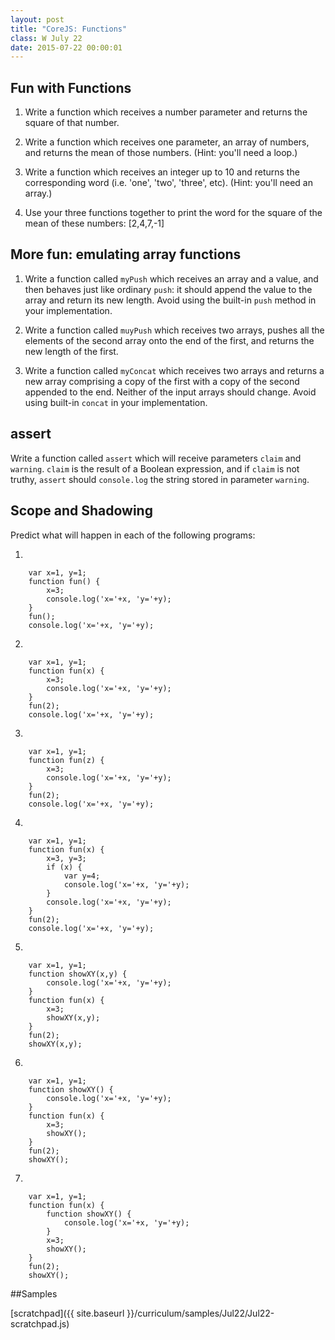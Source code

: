 ```yaml
---
layout: post
title: "CoreJS: Functions"
class: W July 22
date: 2015-07-22 00:00:01
---
```




## Fun with Functions

1. Write a function which receives a number parameter and returns the square of that number.

2. Write a function which receives one parameter, an array of numbers, and returns the mean of those numbers.  (Hint: you'll need a loop.)

3. Write a function which receives an integer up to 10 and returns the corresponding word (i.e. 'one', 'two', 'three', etc).  (Hint: you'll need an array.)

4.  Use your three functions together to print the word for the square of the mean of these numbers: [2,4,7,-1]

## More fun: emulating array functions

1. Write a function called `myPush` which receives an array and a value, and then behaves just like ordinary `push`: it should append the value to the array and return its new length.  Avoid using the built-in `push` method in your implementation.

2. Write a function called `muyPush` which receives two arrays, pushes all the elements of the second array onto the end of the first, and returns the new length of the first.

3. Write a function called `myConcat` which receives two arrays and returns a new array comprising a copy of the first with a copy of the second appended to the end.  Neither of the input arrays should change.  Avoid using built-in `concat` in your implementation.



## assert

Write a function called `assert` which will receive parameters `claim` and `warning`.
`claim` is the result of a Boolean expression, and if `claim` is not truthy, `assert` should `console.log` the string stored in parameter `warning`.


## Scope and Shadowing 
Predict what will happen in each of the following programs:

1.

```
	var x=1, y=1;
	function fun() {
		x=3;
		console.log('x='+x, 'y='+y);
	}
	fun();
	console.log('x='+x, 'y='+y);
```

2.

```
	var x=1, y=1;
	function fun(x) {
		x=3;
		console.log('x='+x, 'y='+y);
	}
	fun(2);
	console.log('x='+x, 'y='+y);
```

3.

```
	var x=1, y=1;
	function fun(z) {
		x=3;
		console.log('x='+x, 'y='+y);
	}
	fun(2);
	console.log('x='+x, 'y='+y);
```

4.

```
	var x=1, y=1;
	function fun(x) {
		x=3, y=3;
		if (x) {
			var y=4;
			console.log('x='+x, 'y='+y);
		}
		console.log('x='+x, 'y='+y);
	}
	fun(2);
	console.log('x='+x, 'y='+y);
```

5.

```
	var x=1, y=1;
	function showXY(x,y) {
		console.log('x='+x, 'y='+y);
	}
	function fun(x) {
		x=3;
		showXY(x,y);
	}
	fun(2);
	showXY(x,y);
```

6.

```
	var x=1, y=1;
	function showXY() {
		console.log('x='+x, 'y='+y);
	}
	function fun(x) {
		x=3;
		showXY();
	}
	fun(2);
	showXY();
```

7.

```
	var x=1, y=1;
	function fun(x) {
		function showXY() {
			console.log('x='+x, 'y='+y);
		}
		x=3;
		showXY();
	}
	fun(2);
	showXY();
```

##Samples

[scratchpad]({{ site.baseurl }}/curriculum/samples/Jul22/Jul22-scratchpad.js)
